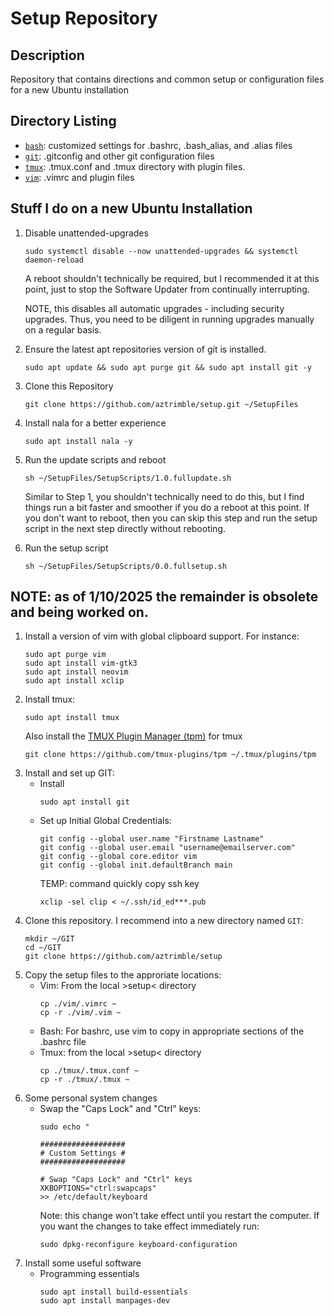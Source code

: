 # Setup Repository
## Description
Repository that contains directions and common setup or configuration files for a new Ubuntu installation

## Directory Listing
- [`bash`](/bash): customized settings for .bashrc, .bash_alias, and .alias files
- [`git`](/git): .gitconfig and other git configuration files 
- [`tmux`](/tmux): .tmux.conf and .tmux directory with plugin files.
- [`vim`](/vim): .vimrc and plugin files
## Stuff I do on a new Ubuntu Installation
1. Disable unattended-upgrades
    ```
    sudo systemctl disable --now unattended-upgrades && systemctl daemon-reload
    ```
    A reboot shouldn't technically be required, but I recommended it at this point, just to stop the Software Updater from continually interrupting.

    NOTE, this disables all automatic upgrades - including security upgrades. Thus, you need to be diligent in running upgrades manually on a regular basis.
1. Ensure the latest apt repositories version of git is installed.
    ```
    sudo apt update && sudo apt purge git && sudo apt install git -y
    ```
1. Clone this Repository
    ```
    git clone https://github.com/aztrimble/setup.git ~/SetupFiles
    ```
1. Install nala for a better experience
    ```
    sudo apt install nala -y
    ```
1. Run the update scripts and reboot
    ```
    sh ~/SetupFiles/SetupScripts/1.0.fullupdate.sh
    ```
    Similar to Step 1, you shouldn't technically need to do this, but I find things run a bit faster and smoother if you do a reboot at this point. If you don't want to reboot, then you can skip this step and run the setup script in the next step directly without rebooting.
1. Run the setup script
    ```
    sh ~/SetupFiles/SetupScripts/0.0.fullsetup.sh
    ```

## NOTE: as of 1/10/2025 the remainder is obsolete and being worked on.
1. Install a version of vim with global clipboard support. For instance:
    ```
    sudo apt purge vim
    sudo apt install vim-gtk3
    sudo apt install neovim
    sudo apt install xclip
    ```
1. Install tmux:
    ```
    sudo apt install tmux
    ```
    Also install the [TMUX Plugin Manager (tpm)](https://github.com/tmux-plugins/tpm) for tmux
   ```
   git clone https://github.com/tmux-plugins/tpm ~/.tmux/plugins/tpm
   ```
1. Install and set up GIT:
    - Install
        ```
        sudo apt install git
        ```
    - Set up Initial Global Credentials:
        ```
        git config --global user.name "Firstname Lastname"
        git config --global user.email "username@emailserver.com"
        git config --global core.editor vim
        git config --global init.defaultBranch main
        ```
        TEMP: command quickly copy ssh key
        ```
        xclip -sel clip < ~/.ssh/id_ed***.pub
        ```
1. Clone this repository. I recommend into a new directory named `GIT`:
    ```
    mkdir ~/GIT
    cd ~/GIT
    git clone https://github.com/aztrimble/setup
    ```
1. Copy the setup files to the approriate locations:
    - Vim: From the local >setup< directory
        ```
        cp ./vim/.vimrc ~
        cp -r ./vim/.vim ~
        ```
    - Bash: For bashrc, use vim to copy in appropriate sections of the .bashrc file
    - Tmux: from the local >setup< directory
        ```
        cp ./tmux/.tmux.conf ~
        cp -r ./tmux/.tmux ~
        ```
1. Some personal system changes
    - Swap the "Caps Lock" and "Ctrl" keys:
        ```
        sudo echo "

        ###################
        # Custom Settings #
        ###################

        # Swap "Caps Lock" and "Ctrl" keys
        XKBOPTIONS="ctrl:swapcaps"
        >> /etc/default/keyboard
        ```
        Note: this change won't take effect until you restart the computer. If you want the changes to take effect immediately run:
        ```
        sudo dpkg-reconfigure keyboard-configuration
        ```
1. Install some useful software
    - Programming essentials
        ```
        sudo apt install build-essentials
        sudo apt install manpages-dev
        ```
